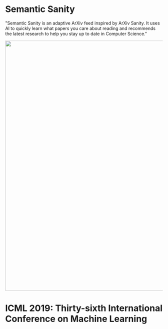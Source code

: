 
# Semantic Sanity
"Semantic Sanity is an adaptive ArXiv feed inspired by ArXiv Sanity. It uses AI to quickly learn what papers you care about reading and recommends the latest research to help you stay up to date in Computer Science." 

[<p align="center"><img src="https://github.com/Machine-Learning-Tokyo/AI-ML-Newsletter/blob/master/images/semantic_sanity.png" width="800"></p>](https://s2-sanity.apps.allenai.org/cold-start)

# ICML 2019: Thirty-sixth International Conference on Machine Learning
